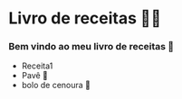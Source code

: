 # Livro de receitas  :man_cook:

### Bem vindo ao meu livro de receitas :book:

- Receita1
- Pavê :cake:
- bolo de cenoura 🥕
